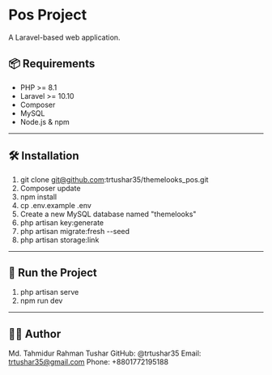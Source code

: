 # Pos Project

A Laravel-based web application.

## 📦 Requirements

- PHP >= 8.1
- Laravel >= 10.10
- Composer
- MySQL 
- Node.js & npm 

---

## 🛠️ Installation

1. git clone git@github.com:trtushar35/themelooks_pos.git
2. Composer update
3. npm install
4. cp .env.example .env
5. Create a new MySQL database named "themelooks"
6. php artisan key:generate
7. php artisan migrate:fresh --seed
8. php artisan storage:link

---

## 🚀 Run the Project

1. php artisan serve
2. npm run dev

---

## 👨‍💻 Author
Md. Tahmidur Rahman Tushar GitHub: @trtushar35 Email: trtushar35@gmail.com Phone: +8801772195188
